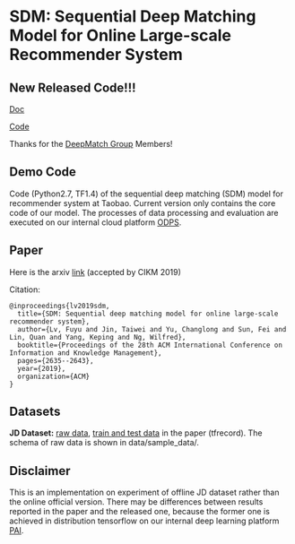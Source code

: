 # SDM: Sequential Deep Matching Model for Online Large-scale Recommender System
## New Released Code!!!
[Doc](https://zhuanlan.zhihu.com/p/141411747)

[Code](https://github.com/shenweichen/DeepMatch)

Thanks for the [DeepMatch Group](https://github.com/shenweichen/DeepMatch) Members!

## Demo Code
Code (Python2.7, TF1.4) of the sequential deep matching (SDM) model for recommender system at Taobao.
Current version only contains the core code of our model. The processes of data processing and evaluation are executed on our internal cloud platform [ODPS](https://www.alibabacloud.com/campaign/10-year-anniversary).

## Paper
Here is the arxiv [link](https://arxiv.org/abs/1909.00385) (accepted by CIKM 2019)

Citation:
```
@inproceedings{lv2019sdm,
  title={SDM: Sequential deep matching model for online large-scale recommender system},
  author={Lv, Fuyu and Jin, Taiwei and Yu, Changlong and Sun, Fei and Lin, Quan and Yang, Keping and Ng, Wilfred},
  booktitle={Proceedings of the 28th ACM International Conference on Information and Knowledge Management},
  pages={2635--2643},
  year={2019},
  organization={ACM}
}
```

## Datasets

**JD Dataset:** [raw data](https://drive.google.com/open?id=19PemKrhA8j-RZj0i20_j4ERcnzaxl5JZ), [train and test data](https://drive.google.com/open?id=1pam-_ojsKooRLVeOXEvbh3AwJ6S4IZ7B) in the paper (tfrecord).
The schema of raw data is shown in data/sample_data/.

## Disclaimer
This is an implementation on experiment of offline JD dataset rather than the online official version.
There may be differences between results reported in the paper and the released one,
because the former one is achieved in distribution tensorflow on our internal deep learning platform [PAI](https://data.aliyun.com/product/learn).
